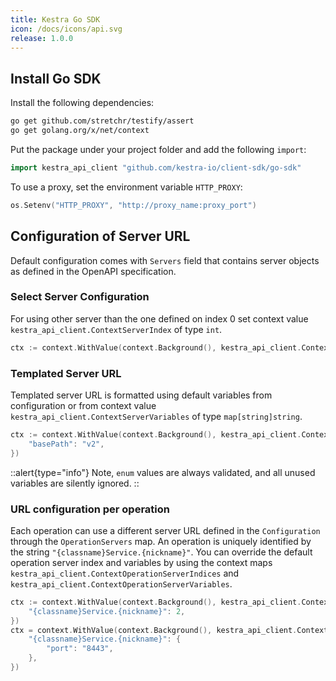 ```yaml
---
title: Kestra Go SDK
icon: /docs/icons/api.svg
release: 1.0.0
---
```


## Install Go SDK

Install the following dependencies:

```sh
go get github.com/stretchr/testify/assert
go get golang.org/x/net/context
```

Put the package under your project folder and add the following `import`:

```go
import kestra_api_client "github.com/kestra-io/client-sdk/go-sdk"
```

To use a proxy, set the environment variable `HTTP_PROXY`:

```go
os.Setenv("HTTP_PROXY", "http://proxy_name:proxy_port")
```

## Configuration of Server URL

Default configuration comes with `Servers` field that contains server objects as defined in the OpenAPI specification.

### Select Server Configuration

For using other server than the one defined on index 0 set context value `kestra_api_client.ContextServerIndex` of type `int`.

```go
ctx := context.WithValue(context.Background(), kestra_api_client.ContextServerIndex, 1)
```

### Templated Server URL

Templated server URL is formatted using default variables from configuration or from context value `kestra_api_client.ContextServerVariables` of type `map[string]string`.

```go
ctx := context.WithValue(context.Background(), kestra_api_client.ContextServerVariables, map[string]string{
	"basePath": "v2",
})
```

::alert{type="info"}
Note, `enum` values are always validated, and all unused variables are silently ignored.
::

### URL configuration per operation

Each operation can use a different server URL defined in the `Configuration` through the `OperationServers` map. An operation is uniquely identified by the string `"{classname}Service.{nickname}"`. You can override the default operation server index and variables by using the context maps `kestra_api_client.ContextOperationServerIndices` and `kestra_api_client.ContextOperationServerVariables`.

```go
ctx := context.WithValue(context.Background(), kestra_api_client.ContextOperationServerIndices, map[string]int{
	"{classname}Service.{nickname}": 2,
})
ctx = context.WithValue(context.Background(), kestra_api_client.ContextOperationServerVariables, map[string]map[string]string{
	"{classname}Service.{nickname}": {
		"port": "8443",
	},
})
```
